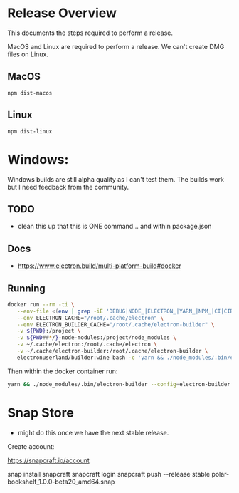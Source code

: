 # Release Overview

This documents the steps required to perform a release.

MacOS and Linux are required to perform a release.  We can't create DMG files
on Linux.

## MacOS

```npm dist-macos```

## Linux

```npm dist-linux```

# Windows:

Windows builds are still alpha quality as I can't test them.  The builds work
but I need feedback from the community.

## TODO

- clean this up that this is ONE command... and within package.json

## Docs

- https://www.electron.build/multi-platform-build#docker

## Running

```bash
docker run --rm -ti \
   --env-file <(env | grep -iE 'DEBUG|NODE_|ELECTRON_|YARN_|NPM_|CI|CIRCLE|TRAVIS_TAG|TRAVIS|TRAVIS_REPO_|TRAVIS_BUILD_|TRAVIS_BRANCH|TRAVIS_PULL_REQUEST_|APPVEYOR_|CSC_|GH_|GITHUB_|BT_|AWS_|STRIP|BUILD_') \
   --env ELECTRON_CACHE="/root/.cache/electron" \
   --env ELECTRON_BUILDER_CACHE="/root/.cache/electron-builder" \
   -v ${PWD}:/project \
   -v ${PWD##*/}-node-modules:/project/node_modules \
   -v ~/.cache/electron:/root/.cache/electron \
   -v ~/.cache/electron-builder:/root/.cache/electron-builder \
   electronuserland/builder:wine bash -c 'yarn && ./node_modules/.bin/electron-builder --config=electron-builder.yml --win nsis portable --publish always --draft=false'


```

Then within the docker container run:

```bash
yarn && ./node_modules/.bin/electron-builder --config=electron-builder.yml --win nsis portable --publish always --draft=false
```

# Snap Store

- might do this once we have the next stable release.

Create account:

https://snapcraft.io/account

  snap install snapcraft
  snapcraft login
  snapcraft push --release stable polar-bookshelf_1.0.0-beta20_amd64.snap

